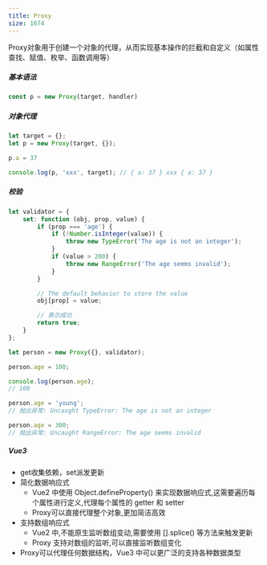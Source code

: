 ```yaml
---
title: Proxy
size: 1674
---
```

Proxy对象用于创建一个对象的代理，从而实现基本操作的拦截和自定义（如属性查找、赋值、枚举、函数调用等）

##### 基本语法
```js
const p = new Proxy(target, handler)
```

##### 对象代理
```javascript
let target = {};
let p = new Proxy(target, {});

p.a = 37

console.log(p, 'xxx', target); // { a: 37 } xxx { a: 37 }
```

##### 校验
```javascript
let validator = {
    set: function (obj, prop, value) {
        if (prop === 'age') {
            if (!Number.isInteger(value)) {
                throw new TypeError('The age is not an integer');
            }
            if (value > 200) {
                throw new RangeError('The age seems invalid');
            }
        }

        // The default behavior to store the value
        obj[prop] = value;

        // 表示成功
        return true;
    }
};

let person = new Proxy({}, validator);

person.age = 100;

console.log(person.age);
// 100

person.age = 'young';
// 抛出异常: Uncaught TypeError: The age is not an integer

person.age = 300;
// 抛出异常: Uncaught RangeError: The age seems invalid
```

##### Vue3
- get收集依赖，set派发更新
- 简化数据响应式
	- Vue2 中使用 Object.defineProperty() 来实现数据响应式,这需要遍历每个属性进行定义,代理每个属性的 getter 和 setter
	- Proxy可以直接代理整个对象,更加简洁高效
- 支持数组响应式
	- Vue2 中,不能原生监听数组变动,需要使用 [].splice() 等方法来触发更新
	- Proxy 支持对数组的监听,可以直接监听数组变化
- Proxy可以代理任何数据结构，Vue3 中可以更广泛的支持各种数据类型
